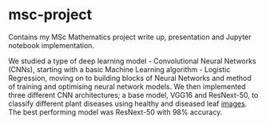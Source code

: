 # msc-project
 
Contains my MSc Mathematics project write up, presentation and Jupyter notebook implementation. 

We studied a type of deep learning model - Convolutional Neural
Networks (CNNs), starting with a basic Machine Learning algorithm - Logistic Regression,
moving on to building blocks of Neural Networks and method of training and optimising neural
network models. We then implemented three different CNN architectures; a base model,
VGG16 and ResNext-50, to classify different plant diseases using healthy and diseased leaf
[images](https://github.com/spMohanty/PlantVillage-Dataset). The best performing model was ResNext-50 with 98% accuracy.
